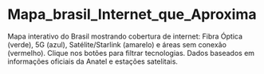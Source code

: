 # Mapa_brasil_Internet_que_Aproxima
Mapa interativo do Brasil mostrando cobertura de internet: Fibra Óptica (verde), 5G (azul), Satélite/Starlink (amarelo) e áreas sem conexão (vermelho). Clique nos botões para filtrar tecnologias. Dados baseados em informações oficiais da Anatel e estações satelitais.
